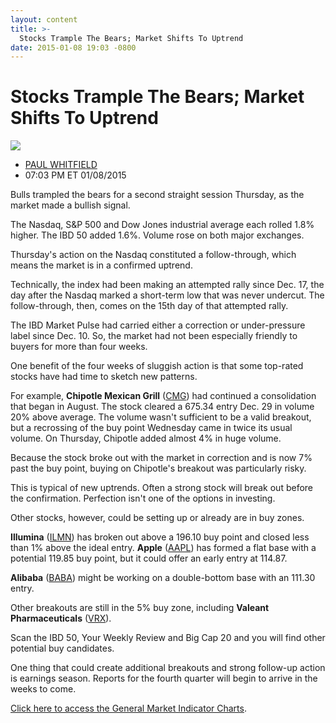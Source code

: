 ```yaml
---
layout: content
title: >-
  Stocks Trample The Bears; Market Shifts To Uptrend
date: 2015-01-08 19:03 -0800
---
```



Stocks Trample The Bears; Market Shifts To Uptrend
===================================================


![](https://www.investors.com/wp-content/uploads/ibd-migrated-images/MPv_150109_635563279928359534.png)

* [PAUL WHITFIELD](https://www.investors.com/author/whitfieldp/ "Posts by PAUL WHITFIELD")
* 07:03 PM ET 01/08/2015




  

Bulls trampled the bears for a second straight session Thursday, as the market made a bullish signal.

  

The Nasdaq, S&P 500 and Dow Jones industrial average each rolled 1.8% higher. The IBD 50 added 1.6%. Volume rose on both major exchanges.

  

Thursday's action on the Nasdaq constituted a follow-through, which means the market is in a confirmed uptrend.

  

Technically, the index had been making an attempted rally since Dec. 17, the day after the Nasdaq marked a short-term low that was never undercut. The follow-through, then, comes on the 15th day of that attempted rally.

  

The IBD Market Pulse had carried either a correction or under-pressure label since Dec. 10. So, the market had not been especially friendly to buyers for more than four weeks.

  

One benefit of the four weeks of sluggish action is that some top-rated stocks have had time to sketch new patterns.

  

For example, **Chipotle Mexican Grill** ([CMG](https://research.investors.com/quote.aspx?symbol=CMG)) had continued a consolidation that began in August. The stock cleared a 675.34 entry Dec. 29 in volume 20% above average. The volume wasn't sufficient to be a valid breakout, but a recrossing of the buy point Wednesday came in twice its usual volume. On Thursday, Chipotle added almost 4% in huge volume.

  

Because the stock broke out with the market in correction and is now 7% past the buy point, buying on Chipotle's breakout was particularly risky.

  

This is typical of new uptrends. Often a strong stock will break out before the confirmation. Perfection isn't one of the options in investing.

  

Other stocks, however, could be setting up or already are in buy zones.

  

**Illumina** ([ILMN](https://research.investors.com/quote.aspx?symbol=ILMN)) has broken out above a 196.10 buy point and closed less than 1% above the ideal entry. **Apple** ([AAPL](https://research.investors.com/quote.aspx?symbol=AAPL)) has formed a flat base with a potential 119.85 buy point, but it could offer an early entry at 114.87. 

  

**Alibaba** ([BABA](https://research.investors.com/quote.aspx?symbol=BABA)) might be working on a double-bottom base with an 111.30 entry.

  

Other breakouts are still in the 5% buy zone, including **Valeant Pharmaceuticals** ([VRX](https://research.investors.com/quote.aspx?symbol=VRX)).

  

Scan the IBD 50, Your Weekly Review and Big Cap 20 and you will find other potential buy candidates.

  

One thing that could create additional breakouts and strong follow-up action is earnings season. Reports for the fourth quarter will begin to arrive in the weeks to come.

  

[Click here to access the General Market Indicator Charts](https://www.investors.com/pdf/GMI_010915.pdf).




